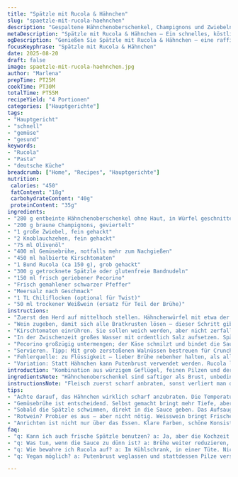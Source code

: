 ```yaml
---
title: "Spätzle mit Rucola & Hähnchen"
slug: "spaetzle-mit-rucola-haehnchen"
description: "Gespaltene Hähnchenoberschenkel, Champignons und Zwiebeln scharf angebraten, danach in einer aromatischen Brühe gedünstet mit halbierten Kirschtomaten und frischem Rucola. Getrocknete Spätzle (ersatzweise frische Bandnudeln) al dente gekocht und am Ende mit feinem Parmesankäse untergehoben. Raffinierte Kombination aus würzig, leicht bitter und cremig. Ohne glutenhaltige Zutaten dank angepasster Pasta. Schnelles Gericht, das von frischen Zutaten und Timing lebt."
metaDescription: "Spätzle mit Rucola & Hähnchen – Ein schnelles, köstliches Rezept mit aromatischer Brühe und frischem Gemüse. Perfekt für den Alltag."
ogDescription: "Genießen Sie Spätzle mit Rucola & Hähnchen – eine raffinierte Kombination aus Geflügel, Pilzen und frischem Rucola für jeden Anlass."
focusKeyphrase: "Spätzle mit Rucola & Hähnchen"
date: 2025-08-20
draft: false
image: spaetzle-mit-rucola-haehnchen.jpg
author: "Marlena"
prepTime: PT25M
cookTime: PT30M
totalTime: PT55M
recipeYield: "4 Portionen"
categories: ["Hauptgerichte"]
tags:
- "Hauptgericht"
- "schnell"
- "gemüse"
- "gesund"
keywords:
- "Rucola"
- "Pasta"
- "deutsche Küche"
breadcrumb: ["Home", "Recipes", "Hauptgerichte"]
nutrition: 
 calories: "450"
 fatContent: "18g"
 carbohydrateContent: "40g"
 proteinContent: "35g"
ingredients:
- "280 g entbeinte Hähnchenoberschenkel ohne Haut, in Würfel geschnitten"
- "200 g braune Champignons, geviertelt"
- "1 große Zwiebel, fein gehackt"
- "2 Knoblauchzehen, fein gehackt"
- "75 ml Olivenöl"
- "400 ml Gemüsebrühe, notfalls mehr zum Nachgießen"
- "450 ml halbierte Kirschtomaten"
- "1 Bund Rucola (ca 150 g), grob gehackt"
- "300 g getrocknete Spätzle oder glutenfreie Bandnudeln"
- "150 ml frisch geriebener Pecorino"
- "Frisch gemahlener schwarzer Pfeffer"
- "Meersalz nach Geschmack"
- "1 TL Chiliflocken (optional für Twist)"
- "50 ml trockener Weißwein (ersatz für Teil der Brühe)"
instructions:
- "Zuerst den Herd auf mittelhoch stellen. Hähnchenwürfel mit etwa der Hälfte Öl in einer großen Pfanne scharf anbraten. Achtung, nicht überfüllen – sonst kocht das Fleisch nur, nix mit braun und kross. Sobald die Oberfläche leicht gebräunt ist, Champignons, Zwiebeln und Knoblauch hinzufügen. Permission granted für ordentliches Umrühren, bis die Pilze anfangen zu schrumpfen, etwa 6-7 Minuten. Geruch beachten – wenn es leicht holzig wird, Zeit für nächsten Schritt."
- "Wein zugeben, damit sich alle Bratkrusten lösen – dieser Schritt gibt Tiefe. Einmal richtig aufkochen lassen, damit der Alkohol verdampft. Danach Gemüsebrühe dazugießen, auf kleiner Flamme köcheln lassen. Nicht zu viel Flüssigkeit wegschwitzen – circa 12 Minuten, bis die Mischung reduziert und sämig wirkt. Gelegentlich rühren, besonders am Rand. Ziel: schöner Glanz auf Oberfläche und eingedickte Sauce."
- "Kirschtomaten einrühren. Sie sollen weich werden, aber nicht zerfallen. Kleine Bläschen an der Oberfläche zeigen an, dass sie gerade beginnen, aufzuplatzen – gutes Zeichen. Wenn sie zu schnell zerfallen, hitze etwas zurücknehmen, sonst wird’s matschig. Nach 7 Minuten Rucola einstreuen; er fällt sofort zusammen – da reicht eine Minute. Das Blattgrün soll seine Struktur und Farbe behalten, sonst wird’s bitter und zu weich. Nur noch Vorsicht beim Salz – die Brühe bringt schon Würze."
- "In der Zwischenzeit großes Wasser mit ordentlich Salz aufsetzen. Spätzle oder Nudeln bissfest kochen. Frische Spätzle sind ideal, aber getrocknete oder glutenfreie funktionieren ebenso. Wichtig: Nichts zerkochen, sonst saugen sie sich voll und werden pampig. Sobald sie an der Oberfläche schwimmen, abschöpfen und sofort in die Pfanne geben – damit sie die Sauce aufsaugen und nicht verklumpen."
- "Pecorino großzügig untermengen; der Käse schmilzt und bindet die Sauce. Rühren, bis alles cremig ist. Finale Würze: schwarzer Pfeffer, eventuell frisch. Salz nur noch sparsam, besser abschmecken, um nicht zu übersalzen."
- "Servieren. Tipp: Mit grob zerstoßenen Walnüssen bestreuen für Crunch, wenn keine Allergie besteht. Ansonsten Kürbiskerne als Alternative. Passt zu einem trockenen Weißwein oder kräftigem Rosé."
- "Fehlerquelle: zu Flüssigkeit – lieber Brühe nebenher halten, als alles sofort rein. Zu lange kochen macht Spätzle matschig. Pilze sollen leicht gegart bleiben, nicht gummiartig."
- "Variation: Statt Hähnchen kann Putenbrust verwendet werden. Rucola lässt sich gut durch Babyspinat ersetzen, der milder ist. Knoblauch kann in Schärfe schwanken – wer empfindlich, erst nach Pilzen zugeben."
introduction: "Kombination aus würzigem Geflügel, feinen Pilzen und der herben Frische von Rucola – das macht Spätzle plötzlich spannender. Ausprobiert mit Brühe statt Sahne, um die Sauce leichter zu halten. Frische Tomaten kommen spät rein, damit sie nicht zerfallen. Auf dunkel angebratenes Hähnchen achte ich immer, da liegt der Geschmack. Schnell genug für den Alltag, ohne langweilig zu sein. Rucola bringt das gewisse Bittere, das hier super mit Parmesan harmoniert. Kein Schnickschnack, trotzdem abwechslungsreich und robust – genau so koche ich am liebsten."
ingredientsNote: "Hähnchenoberschenkel sind saftiger als Brust, unbedingt empfehlen. Braune Champignons verleihen mehr Geschmack, weiße Pilze sind milder. Rucola nicht zu grob hacken, sonst wird’s zäh. Gemüsebrühe am besten selbst gemacht oder hochwertige vom Händler, wenig Salz zu Anfang. Getrocknete Spätzle greife ich nur, wenn frische nicht erhältlich sind – Packungsanweisungen beachten und al dente testen. Käse: Pecorino bringt würzigen Biss, Parmesan ist milder, je nach Vorliebe. Weißwein gibt mehr Tiefe, aber nicht so wichtig – kann bei Kindern weggelassen werden. Knoblauch frisch statt Pulver; erträgt auch mal längeres Anbraten. Olivenöl darf schon ordentlich duften – nicht zu kalt für die Pfanne."
instructionsNote: "Fleisch zuerst scharf anbraten, sonst verliert man den Geschmacksträger. Wenn die Pilze keine Röstaromen bekommen, wird die Sauce flach. Reduzieren der Brühe ist kritischer Punkt: Schaut auf die Oberfläche – glänzend, leicht zähflüssig, das ist gut. Tomaten möglichst später zugeben und nur kurz kochen, zu viel Hitze und sie zerfallen zu Brei. Rucola niemals länger als 1-2 Minuten kochen, sonst wird’s grün-grau. Nudeln immer in viel Wasser entspannen, sonst kleben. Wenn die Pasta sofort in die Sauce kommt, saugt sie den Geschmack auf. Für mehr Bindung Käse am Schluss einstreuen und sofort ganz vermengen. Salz wirklich gegen Ende dosieren, Brühe kann tricksen. Dazwischen immer probieren, Geduld lohnt, Geschmack baut sich langsam auf. Kein zu hastiges Umrühren – sonst zerstört man die Struktur von Tomaten und Blättern."
tips:
- "Achte darauf, das Hähnchen wirklich scharf anzubraten. Die Temperatur muss hoch sein. Dadurch entstehen Röstaromen; dann das Gemüse rein. Pilze und Zwiebeln geben viel Aroma."
- "Gemüsebrühe ist entscheidend. Selbst gemacht bringt mehr Tiefe, aber notfalls auch hochwertige gekaufte Brühe nehmen. Salz beim Kochen dosieren, nicht zu viel am Anfang."
- "Sobald die Spätzle schwimmen, direkt in die Sauce geben. Das Aufsaugen ist wichtig. Wenn sie verhärten oder matschig werden, dann liegen die Fehler beim Kochen."
- "Rotwein? Probier es aus – aber nicht nötig. Weisswein bringt Frische; oder auch mal weglassen. Ist die Sauce zu flüssig? Brühe nebenan halten und sporadisch nachgießen."
- "Anrichten ist nicht nur über das Essen. Klare Farben, schöne Konsistenz. Und, Mach es einfach schön: Walnüsse für den Crunch oben drauf – einfach versuchen."
faq:
- "q: Kann ich auch frische Spätzle benutzen? a: Ja, aber die Kochzeit verkürzt sich. Vielleicht mal kurz probieren, damit sie al dente bleiben. Wichtig ist, sie schnell in die Sauce zu geben."
- "q: Was tun, wenn die Sauce zu dünn ist? a: Brühe weiter reduzieren, aber vorsichtig. Zu lange kann sie bitter werden. Mix aus verschiedenen Bindemitteln kann helfen, aber immer frisch."
- "q: Wie bewahre ich Rucola auf? a: Im Kühlschrank, in einer Tüte. Nicht zu lange lagern. Oder gleich frisch kaufen. Wenn er welk ist, nicht verwenden. Oder versuche stattdessen Spinat."
- "q: Vegan möglich? a: Putenbrust weglassen und stattdessen Pilze verstärken. Gemüsebrühe bleibt gleich. Nüsse oder die richtigen Käsealternativen finden, um den Geschmack zu halten."

---
```

